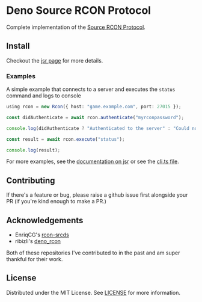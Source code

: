 # Deno Source RCON Protocol

Complete implementation of the [Source RCON Protocol](https://developer.valvesoftware.com/wiki/Source_RCON_Protocol).

## Install

Checkout the [jsr page](https://jsr.io/@c43721/rcon) for more details.

### Examples

A simple example that connects to a server and executes the `status` command and logs to console

```ts
using rcon = new Rcon({ host: "game.example.com", port: 27015 });

const didAuthenticate = await rcon.authenticate("myrconpassword");

console.log(didAuthenticate ? "Authenticated to the server" : "Could not authenticate");

const result = await rcon.execute("status");

console.log(result);
```

For more examples, see the [documentation on jsr](https://jsr.io/@c43721/rcon/doc) or see the [cli.ts file](cli.ts).

## Contributing

If there's a feature or bug, please raise a github issue first alongside your PR (if you're kind enough to make a PR.)

## Acknowledgements

- EnriqCG's [rcon-srcds](https://github.com/EnriqCG/rcon-srcds)
- ribizli's [deno_rcon](https://github.com/ribizli/deno_rcon)

Both of these repositories I've contributed to in the past and am super thankful for their work.

## License

Distributed under the MIT License. See [LICENSE](LICENSE) for more information.
